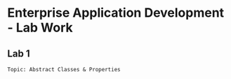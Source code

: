 # Enterprise Application Development - Lab Work

## Lab 1

    Topic: Abstract Classes & Properties
